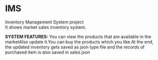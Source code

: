 # IMS
Inventory Management System project<br>
It shows market sales inventory system.
<p><b>SYSTEM FEATURES:</b> You can view the products that are available in the marketAlso update it.You can buy the products which you like.At the end, the updated inventory gets saved as json type file and the records of purchased item is also saved in sales.json</p>
